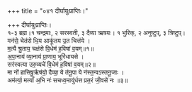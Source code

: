 +++
title = "०४१ दीर्घायुःप्राप्तिः।"

+++
दीर्घायुःप्राप्तिः।  
१-३ ब्रह्म।१ चन्द्रमाः, २ सरस्वती, ३ दैव्या ऋषयः। १ भुरिक्, २ अनुष्टुप्, ३ त्रिष्टुप्।  
मन॑से॒ चेत॑से धि॒य आकू॑तय उ॒त चित्त॑ये ।  
म॒त्यै श्रु॒ताय॒ चक्ष॑से वि॒धेम॑ ह॒विषा॑ व॒यम्॥१॥  
अ॒पा॒नाय॑ व्या॒नाय॑ प्रा॒णाय॒ भूरि॑धायसे ।  
सर॑स्वत्या उरु॒व्यचे॑ वि॒धेम॑ ह॒विषा॑ व॒यम्॥२॥  
मा नो॑ हासिषु॒र्ऋष॑यो॒ दैव्या॒ ये त॑नू॒पा ये न॑स्त॒न्वऽस्तनू॒जाः ।  
अम॑र्त्या॒ मर्त्यां॑ अ॒भि नः॑ सचध्व॒मायु॑र्धत्त प्रत॒रं जी॒वसे॑ नः ॥३॥